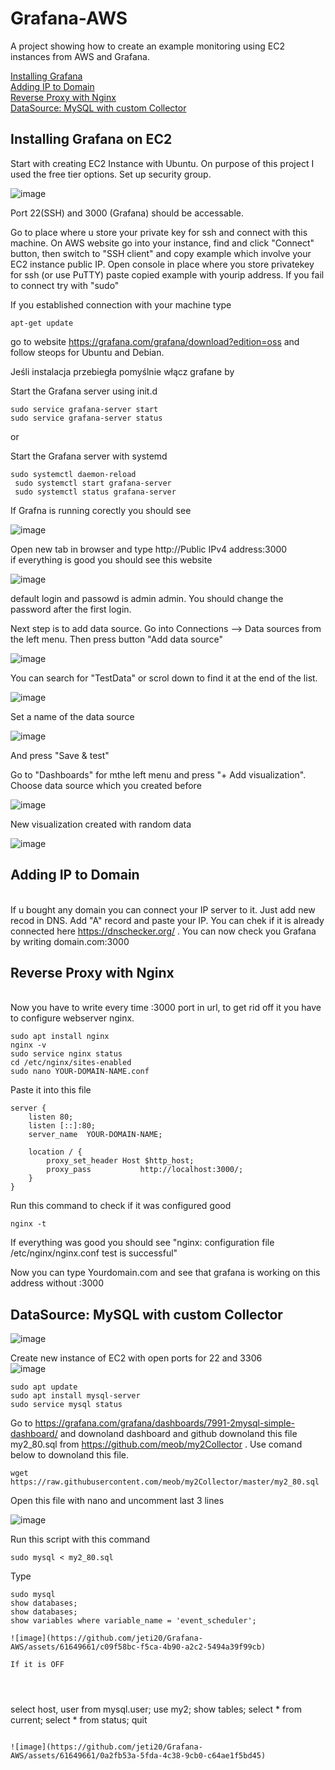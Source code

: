 # Grafana-AWS
A project showing how to create an example monitoring using EC2 instances from AWS and Grafana.

[Installing Grafana](#installing-grafana-on-ec2)
 <br> [Adding IP to Domain](#adding-ip-to-domain)
 <br> [Reverse Proxy with Nginx](#reverse-proxy-with-nginx)
 <br> [DataSource: MySQL with custom Collector](#mySQL-with-custom-collector)
 
## Installing Grafana on EC2
Start with creating EC2 Instance with Ubuntu. On purpose of this project I used the free tier options.
Set up security group.

![image](https://github.com/jeti20/Grafana-AWS/assets/61649661/f3f5e9dc-e624-4ba5-bdd7-7c2b95ed84e3)

Port 22(SSH) and 3000 (Grafana) should be accessable.

Go to place where u store your private key for ssh and connect with this machine. On AWS website go into your instance, find and click "Connect" button, then switch to "SSH client"
and copy example which involve your EC2 instance public IP. Open console in place where you store privatekey for ssh (or use PuTTY) paste copied example with yourip address. If you fail to connect try with "sudo"

If you established connection with your machine type
```
apt-get update
```
go to website https://grafana.com/grafana/download?edition=oss and follow steops for Ubuntu and Debian.

Jeśli instalacja przebiegła pomyślnie włącz grafane by

Start the Grafana server using init.d
```
sudo service grafana-server start
sudo service grafana-server status
```

or 

Start the Grafana server with systemd
```
sudo systemctl daemon-reload
 sudo systemctl start grafana-server
 sudo systemctl status grafana-server
```

If Grafna is running corectly you should see 

![image](https://github.com/jeti20/Grafana-AWS/assets/61649661/62a73e00-d174-4560-8271-03638a227131)

Open new tab in browser and type http://Public IPv4 address:3000
 <br> if everything is good you should see this website

![image](https://github.com/jeti20/Grafana-AWS/assets/61649661/9662f361-58ee-4580-8449-cc2192cca660)

default login and passowd is admin admin. You should change the password after the first login.

Next step is to add data source. Go into Connections --> Data sources from the left menu. Then press button "Add data source" 

![image](https://github.com/jeti20/Grafana-AWS/assets/61649661/41f5c6be-ee20-4f88-9b89-03f8c38e187a)

You can search for "TestData" or scrol down to find it at the end of the list.

![image](https://github.com/jeti20/Grafana-AWS/assets/61649661/ed4bed7f-0e55-4a71-ab4c-84b4ab87b92b)


Set a name of the data source

![image](https://github.com/jeti20/Grafana-AWS/assets/61649661/5b3cb860-40a7-4168-b939-ad3ea36012d1)

And press "Save & test"

Go to "Dashboards" for mthe left menu and press "+ Add visualization". Choose data source which you created before 

![image](https://github.com/jeti20/Grafana-AWS/assets/61649661/c005c673-4112-4834-90e9-777ce488b0ab)

New visualization created with random data

![image](https://github.com/jeti20/Grafana-AWS/assets/61649661/79049f84-5196-4cf2-88ed-a300483c7568)

## **Adding IP to Domain**
<br/> If u bought any domain you can connect your IP server to it. Just add new recod in DNS. Add "A" record and paste your IP. You can chek if it is already connected here https://dnschecker.org/ . You can now check you Grafana by writing domain.com:3000

## **Reverse Proxy with Nginx**
<br/>Now you have to write every time :3000 port in url, to get rid off it you have to configure webserver nginx. 
```
sudo apt install nginx
nginx -v
sudo service nginx status
cd /etc/nginx/sites-enabled
sudo nano YOUR-DOMAIN-NAME.conf
```

Paste it into this file 
```
server {
    listen 80;
    listen [::]:80;
    server_name  YOUR-DOMAIN-NAME;

    location / {
        proxy_set_header Host $http_host;
        proxy_pass           http://localhost:3000/;
    }
}
```

Run this command to check if it was configured good
```
nginx -t
```
If everything was good you should see "nginx: configuration file /etc/nginx/nginx.conf test is successful"

Now you can type Yourdomain.com and see that grafana is working on this address without :3000

## DataSource: **MySQL with custom Collector**

![image](https://github.com/jeti20/Grafana-AWS/assets/61649661/84d91627-98a4-43de-a6e4-e021a0abb193)


Create new instance of EC2 with open ports for 22 and 3306
<br/>![image](https://github.com/jeti20/Grafana-AWS/assets/61649661/53566b83-9fde-4484-816e-0d6d4e966f5a)
```
sudo apt update
sudo apt install mysql-server
sudo service mysql status
```

Go to https://grafana.com/grafana/dashboards/7991-2mysql-simple-dashboard/ and downoland dashboard and github downoland this file my2_80.sql from https://github.com/meob/my2Collector . Use comand below to downoland this file.
```
wget https://raw.githubusercontent.com/meob/my2Collector/master/my2_80.sql
```
Open this file with nano and uncomment last 3 lines 

![image](https://github.com/jeti20/Grafana-AWS/assets/61649661/0758d5d3-8f61-4ea7-b7f9-1ca2fe268ef1)

Run this script with this command
```
sudo mysql < my2_80.sql
```

Type 
```
sudo mysql
show databases;
show databases;
show variables where variable_name = 'event_scheduler';

![image](https://github.com/jeti20/Grafana-AWS/assets/61649661/c09f58bc-f5ca-4b90-a2c2-5494a39f99cb)

If it is OFF




```
select host, user from mysql.user;
use my2;
show tables;
select * from current;
select * from status;
quit
```

![image](https://github.com/jeti20/Grafana-AWS/assets/61649661/0a2fb53a-5fda-4c38-9cb0-c64ae1f5bd45)

